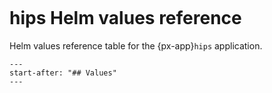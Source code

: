 ```{px-app-values} hips
```

# hips Helm values reference

Helm values reference table for the {px-app}`hips` application.

```{include} ../../../services/hips/README.md
---
start-after: "## Values"
---
```

